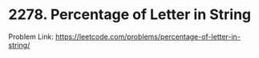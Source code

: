 # 2278. Percentage of Letter in String

Problem Link: https://leetcode.com/problems/percentage-of-letter-in-string/
